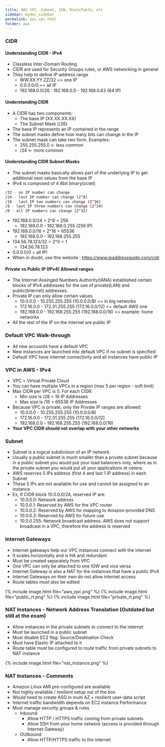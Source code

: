 ```yaml
---
title: AWS VPC, Subnet, IGW, RouteTable, etc
sidebar: mydoc_sidebar
permalink: aws_vpc.html
folder: aws
---
```


### CIDR
#### Understanding CIDR - IPv4

- Classless Inter-Domain Routing
- CIDR are used for Security Groups rules, or AWS networking in general
- They help to define IP address range
  - WW.XX.YY.ZZ/32 == one IP
  - 0.0.0.0/0 == all IP
  - 192.168.0.0/26 : 192.168.0.0 - 192.168.0.63 (64 IP)

#### Understanding CIDR

- A CIDR has two components:
  - The base IP (XX.XX.XX.XX)
  - The Subnet Mask (/26)
- The base IP represents an IP contained in the range
- The subnet masks define how many bits can change in the IP
- The subnet mask can take two form. Examples:
  - 255.255.255.0 <- less common
  - /24           <- more common

#### Understanding CIDR Subnet Masks

- The subnet masks basically allows part of the underlying IP to get additional next values from the base IP
- IPv4 is composed of 4 8bit binary(octet) 
```bash
/32 - no IP number can change
/24 - last IP number can change (2^8)
/16 - last IP two numbers can change (2^16)
/8 - last IP three numbers can change (2^24)
/0 - all IP numbers can change (2^32)
```
- 192.168.0.0/24 = 2^8 = 256
  - 192.168.0.0 - 192.168.0.255 (256 IP)
- 192.168.0.0/16 = 2^16 = 65536
  - 192.168.0.0 - 192.168.255.255
- 134.56.78.123/32 = 2^0 = 1
  - 134.56.78.123
- 0.0.0.0/0 = all IP!
- When in doubt, use this website : https://www.ipaddressguide.com/cidr

#### Private vs Public IP (IPv4) Allowed ranges

- The Internet Assinged Numbers Authority(IANA) established certain blocks of IPv4 addresses for the use of private(LAN) and public(Internet) addresses.
- Private IP can only allow certain values
  - 10.0.0.0 - 10.255.255.255 (10.0.0.0/8) <= in big networks
  - 172.16.0.0 - 172.31.255.255 (172.16.0.0/12) <= default AWS one
  - 192.168.0.0 - 192.168.255.255 (192.168.0.0/16) <= example: home networks
- All the rest of the IP on the internet are public IP

### Default VPC Walk-through

- All new accounts have a default VPC
- New instances are launched into default VPC if no subnet is specified
- Default VPC have internet connectivity and all instances have public IP

### VPC in AWS - IPv4

- VPC = Virtual Private Cloud
- You can have multiple VPCs in a region (max 5 per region - soft limit)
- Max CIDR per VPC is 5. For each CIDR:
  - Min size is /28 = 16 IP Addresses
  - Max size is /16 = 65536 IP Addresses
- Because VPC is private, only the Private IP ranges are allowed:
  - 10.0.0.0 - 10.255.255.255 (10.0.0.0/8)
  - 172.16.0.0 - 172.31.255.255 (172.16.0.0/12)
  - 192.168.0.0 - 192.168.255.255 (192.168.0.0/16)
- **Your VPC CIDR should not overlap with your other networks**

### Subnet

- Subnet is a logical subdivision of an IP network
- Usually a public subnet is much smaller than a private subnet because in a public subnet you would put your load balancers only, where as in the private subnet you would put all your applications et cetera.
- AWS reserves 5 IPs address (first 4 and last 1 IP address) in each Subnet
- These 5 IPs are not available for use and cannot be assigned to an instance
- Ex, if CIDR block 10.0.0.0/24, reserved IP are:
  - 10.0.0.0: Network address
  - 10.0.0.1: Reserved by AWS for the VPC router
  - 10.0.0.2: Reserved by AWS for mapping to Amazon-provided DNS
  - 10.0.0.3: Reserved by AWS for future use
  - 10.0.0.255: Network broadcast address. AWS does not support broadcast in a VPC, therefore the address is reserved

### Internet Gateways

- Internet gateways help our VPC instances connect with the internet
- It scales horizontally and is HA and redundant
- Must be created separately from VPC
- One VPC can only be attached to one IGW and vice versa
- Internet Gateway is also a NAT for the instances that have a public IPv4
- Internet Gateways on their own do not allow internet access
- Route tables must also be edited

{% include image.html file="aws_vpc.png" %}
{% include image.html file="public_rt.png" %}
{% include image.html file="private_rt.png" %}

### NAT Instances - Network Address Translation (Outdated but still at the exam)

- Allow instances in the private subnets to connect to the internet
- Must be launched in a public subnet
- Must disable EC2 flag: Source/Destination Check
- Must have Elastic IP attached to it
- Route table must be configured to route traffic from private subnets to NAT instance

{% include image.html file="nat_instance.png" %}

### NAT Instances - Comments

- Amazon Linux AMI pre-configured are available
- Not highly available / resilient setup out of the box
- Would need to create ASG in multi AZ + resilient user-data script
- Internet traffic bandwidth depends on EC2 instance Performance
- Must manage security groups & rules
  - Inbound:
    - Allow HTTP / HTTPS traffic coming from private subnets
    - Allow SSH from your home network (access is provided through Internet Gateway)
  - OUtbound:
    - Allow HTTP/HTTPS traffic to the internet

